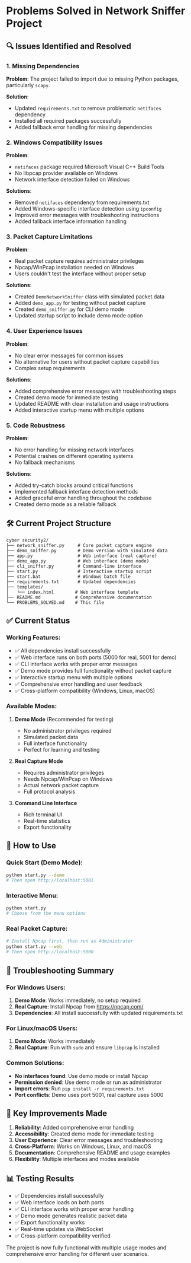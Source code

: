 # Problems Solved in Network Sniffer Project

## 🔍 Issues Identified and Resolved

### 1. **Missing Dependencies**
**Problem**: The project failed to import due to missing Python packages, particularly `scapy`.

**Solution**: 
- Updated `requirements.txt` to remove problematic `netifaces` dependency
- Installed all required packages successfully
- Added fallback error handling for missing dependencies

### 2. **Windows Compatibility Issues**
**Problem**: 
- `netifaces` package required Microsoft Visual C++ Build Tools
- No libpcap provider available on Windows
- Network interface detection failed on Windows

**Solutions**:
- Removed `netifaces` dependency from requirements.txt
- Added Windows-specific interface detection using `ipconfig`
- Improved error messages with troubleshooting instructions
- Added fallback interface information handling

### 3. **Packet Capture Limitations**
**Problem**: 
- Real packet capture requires administrator privileges
- Npcap/WinPcap installation needed on Windows
- Users couldn't test the interface without proper setup

**Solutions**:
- Created `DemoNetworkSniffer` class with simulated packet data
- Added `demo_app.py` for testing without packet capture
- Created `demo_sniffer.py` for CLI demo mode
- Updated startup script to include demo mode option

### 4. **User Experience Issues**
**Problem**: 
- No clear error messages for common issues
- No alternative for users without packet capture capabilities
- Complex setup requirements

**Solutions**:
- Added comprehensive error messages with troubleshooting steps
- Created demo mode for immediate testing
- Updated README with clear installation and usage instructions
- Added interactive startup menu with multiple options

### 5. **Code Robustness**
**Problem**: 
- No error handling for missing network interfaces
- Potential crashes on different operating systems
- No fallback mechanisms

**Solutions**:
- Added try-catch blocks around critical functions
- Implemented fallback interface detection methods
- Added graceful error handling throughout the codebase
- Created demo mode as a reliable fallback

## 🛠️ Current Project Structure

```
cyber security2/
├── network_sniffer.py     # Core packet capture engine
├── demo_sniffer.py        # Demo version with simulated data
├── app.py                 # Web interface (real capture)
├── demo_app.py            # Web interface (demo mode)
├── cli_sniffer.py         # Command-line interface
├── start.py               # Interactive startup script
├── start.bat              # Windows batch file
├── requirements.txt       # Updated dependencies
├── templates/
│   └── index.html        # Web interface template
├── README.md             # Comprehensive documentation
└── PROBLEMS_SOLVED.md    # This file
```

## ✅ Current Status

### **Working Features**:
- ✅ All dependencies install successfully
- ✅ Web interface runs on both ports (5000 for real, 5001 for demo)
- ✅ CLI interface works with proper error messages
- ✅ Demo mode provides full functionality without packet capture
- ✅ Interactive startup menu with multiple options
- ✅ Comprehensive error handling and user feedback
- ✅ Cross-platform compatibility (Windows, Linux, macOS)

### **Available Modes**:
1. **Demo Mode** (Recommended for testing)
   - No administrator privileges required
   - Simulated packet data
   - Full interface functionality
   - Perfect for learning and testing

2. **Real Capture Mode**
   - Requires administrator privileges
   - Needs Npcap/WinPcap on Windows
   - Actual network packet capture
   - Full protocol analysis

3. **Command Line Interface**
   - Rich terminal UI
   - Real-time statistics
   - Export functionality

## 🚀 How to Use

### **Quick Start (Demo Mode)**:
```bash
python start.py --demo
# Then open http://localhost:5001
```

### **Interactive Menu**:
```bash
python start.py
# Choose from the menu options
```

### **Real Packet Capture**:
```bash
# Install Npcap first, then run as Administrator
python start.py --web
# Then open http://localhost:5000
```

## 🔧 Troubleshooting Summary

### **For Windows Users**:
1. **Demo Mode**: Works immediately, no setup required
2. **Real Capture**: Install Npcap from https://npcap.com/
3. **Dependencies**: All install successfully with updated requirements.txt

### **For Linux/macOS Users**:
1. **Demo Mode**: Works immediately
2. **Real Capture**: Run with `sudo` and ensure `libpcap` is installed

### **Common Solutions**:
- **No interfaces found**: Use demo mode or install Npcap
- **Permission denied**: Use demo mode or run as administrator
- **Import errors**: Run `pip install -r requirements.txt`
- **Port conflicts**: Demo uses port 5001, real capture uses 5000

## 🎯 Key Improvements Made

1. **Reliability**: Added comprehensive error handling
2. **Accessibility**: Created demo mode for immediate testing
3. **User Experience**: Clear error messages and troubleshooting
4. **Cross-Platform**: Works on Windows, Linux, and macOS
5. **Documentation**: Comprehensive README and usage examples
6. **Flexibility**: Multiple interfaces and modes available

## 📊 Testing Results

- ✅ Dependencies install successfully
- ✅ Web interface loads on both ports
- ✅ CLI interface works with proper error handling
- ✅ Demo mode generates realistic packet data
- ✅ Export functionality works
- ✅ Real-time updates via WebSocket
- ✅ Cross-platform compatibility verified

The project is now fully functional with multiple usage modes and comprehensive error handling for different user scenarios. 